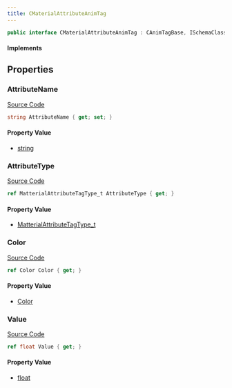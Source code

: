 ```yaml
---
title: CMaterialAttributeAnimTag
---
```


```csharp
public interface CMaterialAttributeAnimTag : CAnimTagBase, ISchemaClass<CAnimTagBase>, ISchemaClass<CMaterialAttributeAnimTag>, ISchemaField, ISchemaClass, INativeHandle
```

#### Implements

## Properties

### AttributeName

[Source Code](https://github.com/swiftly-solution/swiftlys2/blob/beta/managed/src/SwiftlyS2.Generated/Schemas/Interfaces/CMaterialAttributeAnimTag.cs#L16)

```csharp
string AttributeName { get; set; }
```

#### Property Value

- [string](https://learn.microsoft.com/dotnet/api/system.string)

### AttributeType

[Source Code](https://github.com/swiftly-solution/swiftlys2/blob/beta/managed/src/SwiftlyS2.Generated/Schemas/Interfaces/CMaterialAttributeAnimTag.cs#L18)

```csharp
ref MatterialAttributeTagType_t AttributeType { get; }
```

#### Property Value

- [MatterialAttributeTagType_t](/docs/api/shared/schemadefinitions/matterialattributetagtype_t)

### Color

[Source Code](https://github.com/swiftly-solution/swiftlys2/blob/beta/managed/src/SwiftlyS2.Generated/Schemas/Interfaces/CMaterialAttributeAnimTag.cs#L22)

```csharp
ref Color Color { get; }
```

#### Property Value

- [Color](/docs/api/shared/natives/color)

### Value

[Source Code](https://github.com/swiftly-solution/swiftlys2/blob/beta/managed/src/SwiftlyS2.Generated/Schemas/Interfaces/CMaterialAttributeAnimTag.cs#L20)

```csharp
ref float Value { get; }
```

#### Property Value

- [float](https://learn.microsoft.com/dotnet/api/system.single)

